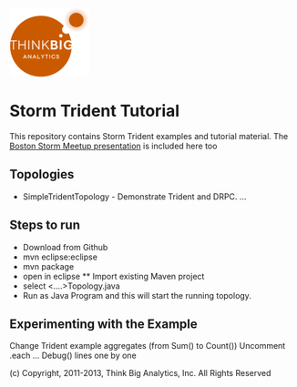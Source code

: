 ![](images/logo.png)
# Storm Trident Tutorial
This repository contains Storm Trident examples and tutorial material. 
The [Boston Storm Meetup presentation](/presentations/Boston%20Storm%20Meetup%20-%20Storm%20Trident%20-%20August%202013-v1DM.pptx) is included here too
## Topologies
* SimpleTridentTopology - Demonstrate Trident and DRPC.
...

## Steps to run

* Download from Github
* mvn eclipse:eclipse
* mvn package
* open in eclipse
** Import existing Maven project
* select <....>Topology.java
* Run as Java Program
and this will start the running topology.

## Experimenting with the Example
Change Trident example aggregates (from Sum() to Count())
Uncomment .each ... Debug() lines one by one

(c) Copyright, 2011-2013, Think Big Analytics, Inc. All Rights Reserved
